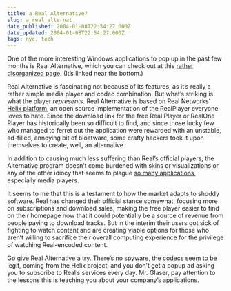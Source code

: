 ```yaml
---
title: a Real Alternative?
slug: a_real_alternat
date_published: 2004-01-08T22:54:27.000Z
date_updated: 2004-01-08T22:54:27.000Z
tags: nyc, tech
---
```


One of the more interesting Windows applications to pop up in the past few months is Real Alternative, which you can check out at this [rather disorganized page](http://home.hccnet.nl/h.edskes/finalbuilds.htm). (It’s linked near the bottom.)

Real Alternative is fascinating not because of its features, as it’s really a rather simple media player and codec combination. But what’s striking is what the player *represents*. Real Alternative is based on Real Networks’ [Helix platform](https://www.helixcommunity.org/), an open source implementation of the RealPlayer everyone loves to hate. Since the download link for the free Real Player or RealOne Player has historically been so difficult to find, and since those lucky few who managed to ferret out the application were rewarded with an unstable, ad-filled, annoying bit of bloatware, some crafty hackers took it upon themselves to create, well, an alternative.

In addition to causing much less suffering than Real’s official players, the Alternative program doesn’t come burdened with skins or visualizations or any of the other idiocy that seems to plague [so many applications](http://www.suck.com/daily/2000/04/10/), especially media players.

It seems to me that this is a testament to how the market adapts to shoddy software. Real has changed their official stance somewhat, focusing more on subscriptions and download sales, making the free player easier to find on their homepage now that it could potentially be a source of revenue from people paying to download tracks. But in the interim their users got sick of fighting to watch content and are creating viable options for those who aren’t willing to sacrifice their overall computing experience for the privilege of watching Real-encoded content.

Go give Real Alternative a try. There’s no spyware, the codecs seem to be legit, coming from the Helix project, and you don’t get a popup ad asking you to subscribe to Real’s services every day. Mr. Glaser, pay attention to the lessons this is teaching you about your company’s applications.
